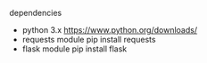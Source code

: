 dependencies

- python 3.x
    https://www.python.org/downloads/
- requests module 
    pip install requests
- flask module
    pip install flask